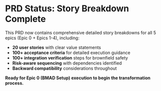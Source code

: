 # PRD Status: Story Breakdown Complete

This PRD now contains comprehensive detailed story breakdowns for all 5 epics (Epic 0 + Epics 1-4),
including:

- **20 user stories** with clear value statements
- **100+ acceptance criteria** for detailed execution guidance
- **100+ integration verification** steps for brownfield safety
- **Risk-aware sequencing** with dependencies identified
- **Backward compatibility** considerations throughout

**Ready for Epic 0 (BMAD Setup) execution to begin the transformation process.**
